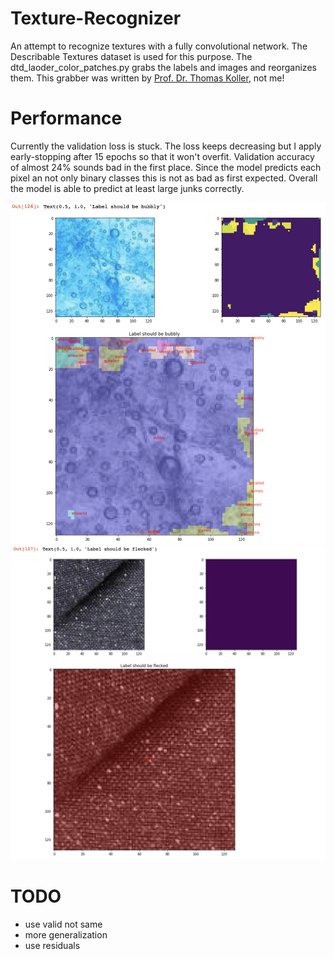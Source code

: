 # Texture-Recognizer

An attempt to recognize textures with a fully convolutional network. The Describable Textures dataset is used for this purpose. The dtd_laoder_color_patches.py grabs the labels and images and reorganizes them. This grabber was written by [Prof.  Dr. Thomas Koller](https://github.com/thomas-koller), not me!

# Performance

Currently the validation loss is stuck. The loss keeps decreasing but I apply early-stopping after 15 epochs so that it won't overfit. Validation accuracy of almost 24% sounds bad in the first place. Since the model predicts each pixel an not only binary classes this is not as bad as first expected. Overall the model is able to predict at least large junks correctly. 

<img src="https://github.com/MrMonk3y/Texture-Recognizer/blob/master/example_1.png" width="800">
<img src="https://github.com/MrMonk3y/Texture-Recognizer/blob/master/example_2.png" width="800">

# TODO

- use valid not same
- more generalization
- use residuals
